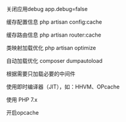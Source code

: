 关闭应用debug app.debug=false

缓存配置信息 php artisan config:cache

缓存路由信息 php artisan router:cache

类映射加载优化 php artisan optimize

自动加载优化 composer dumpautoload

根据需要只加载必要的中间件

使用即时编译器（JIT），如：HHVM、OPcache

使用 PHP 7.x

开启opcache
